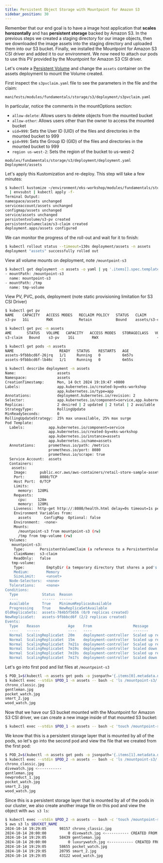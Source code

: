 ```yaml
---
title: Persistent Object Storage with Mountpoint for Amazon S3
sidebar_position: 30
---
```


Remember that our end goal is to have a image host application that **scales horozontally** and has **persistent storage** backed by Amazon S3. In the previous steps we created a staging directory for our image objects, then we downloaded the image assets into the staging directory and uploaded them into our S3 bucket. Finally, we installed the Mountpoint for Amazon S3 CSI driver and added it to our environment. We now need to attach our pods to use this PV provided by the Mountpoint for Amazon S3 CSI driver.

Let's create a [Persistent Volume](https://kubernetes.io/docs/concepts/storage/persistent-volumes/) and change the `assets` container on the assets deployment to mount the Volume created.

First inspect the `s3pvclaim.yaml` file to see the parameters in the file and the claim:

```file
manifests/modules/fundamentals/storage/s3/deployment/s3pvclaim.yaml
```

In particular, notice the comments in the mountOptions section:

* ```allow-delete```: Allows users to delete objects from the mounted bucket
* ```allow-other```: Allows users other than the owner to access the mounted bucket
* ```uid=999```: Sets the User ID (UID) of the files and directories in the mounted bucket to 999
* ```gid=999```: Sets the Group ID (GID) of the files and directories in the mounted bucket to 999
* ```region us-west-2```: Sets the region of the bucket to us-west-2

```kustomization
modules/fundamentals/storage/s3/deployment/deployment.yaml
Deployment/assets
```
Let's apply this Kustomization and re-deploy. This step will take a few minutes:

```bash
$ kubectl kustomize ~/environment/eks-workshop/modules/fundamentals/storage/s3/deployment \
  | envsubst | kubectl apply -f-
Terminal Output:
namespace/assets unchanged
serviceaccount/assets unchanged
configmap/assets unchanged
service/assets unchanged
persistentvolume/s3-pv created
persistentvolumeclaim/s3-claim created
deployment.apps/assets configured
```
We can monitor the progress of the roll-out and wait for it to finish:
```bash
$ kubectl rollout status --timeout=130s deployment/assets -n assets
deployment "assets" successfully rolled out
```

View all volume mounts on deployment, note `/mountpoint-s3`

```bash
$ kubectl get deployment -n assets -o yaml | yq '.items[].spec.template.spec.containers[].volumeMounts'
- mountPath: /mountpoint-s3
  name: mountpoint-s3
- mountPath: /tmp
  name: tmp-volume
```

View PV, PVC, pods, deployment (note static provisioning limitation for S3 CSI Driver)

```bash
$ kubectl get pv
NAME    CAPACITY   ACCESS MODES   RECLAIM POLICY   STATUS   CLAIM             STORAGECLASS   VOLUMEATTRIBUTESCLASS   REASON   AGE
s3-pv   1Gi        RWX            Retain           Bound    assets/s3-claim                  <unset>                          2m31s

$ kubectl get pvc -n assets
AME       STATUS   VOLUME   CAPACITY   ACCESS MODES   STORAGECLASS   VOLUMEATTRIBUTESCLASS   AGE
s3-claim   Bound    s3-pv    1Gi        RWX                           <unset>                 6m41s

$ kubectl get pods -n assets
NAME                     READY   STATUS    RESTARTS   AGE
assets-9fbbbcd6f-26jrq   1/1     Running   0          6m57s
assets-9fbbbcd6f-lb46c   1/1     Running   0          6m55s

$ kubectl describe deployment -n assets
Name:                   assets
Namespace:              assets
CreationTimestamp:      Mon, 14 Oct 2024 19:19:47 +0000
Labels:                 app.kubernetes.io/created-by=eks-workshop
                        app.kubernetes.io/type=app
Annotations:            deployment.kubernetes.io/revision: 2
Selector:               app.kubernetes.io/component=service,app.kubernetes.io/instance=assets,app.kubernetes.io/name=assets
Replicas:               2 desired | 2 updated | 2 total | 2 available | 0 unavailable
StrategyType:           RollingUpdate
MinReadySeconds:        0
RollingUpdateStrategy:  25% max unavailable, 25% max surge
Pod Template:
  Labels:           app.kubernetes.io/component=service
                    app.kubernetes.io/created-by=eks-workshop
                    app.kubernetes.io/instance=assets
                    app.kubernetes.io/name=assets
  Annotations:      prometheus.io/path: /metrics
                    prometheus.io/port: 8080
                    prometheus.io/scrape: true
  Service Account:  assets
  Containers:
   assets:
    Image:      public.ecr.aws/aws-containers/retail-store-sample-assets:0.4.0
    Port:       8080/TCP
    Host Port:  0/TCP
    Limits:
      memory:  128Mi
    Requests:
      cpu:     128m
      memory:  128Mi
    Liveness:  http-get http://:8080/health.html delay=0s timeout=1s period=3s #success=1 #failure=3
    Environment Variables from:
      assets      ConfigMap  Optional: false
    Environment:  <none>
    Mounts:
      /mountpoint-s3 from mountpoint-s3 (rw)
      /tmp from tmp-volume (rw)
  Volumes:
   mountpoint-s3:
    Type:       PersistentVolumeClaim (a reference to a PersistentVolumeClaim in the same namespace)
    ClaimName:  s3-claim
    ReadOnly:   false
   tmp-volume:
    Type:          EmptyDir (a temporary directory that shares a pod's lifetime)
    Medium:        Memory
    SizeLimit:     <unset>
  Node-Selectors:  <none>
  Tolerations:     <none>
Conditions:
  Type           Status  Reason
  ----           ------  ------
  Available      True    MinimumReplicasAvailable
  Progressing    True    NewReplicaSetAvailable
OldReplicaSets:  assets-784b5f5656 (0/0 replicas created)
NewReplicaSet:   assets-9fbbbcd6f (2/2 replicas created)
Events:
  Type    Reason             Age    From                   Message
  ----    ------             ----   ----                   -------
  Normal  ScalingReplicaSet  20m    deployment-controller  Scaled up replica set assets-784b5f5656 to 1
  Normal  ScalingReplicaSet  15m    deployment-controller  Scaled up replica set assets-784b5f5656 to 2 from 1
  Normal  ScalingReplicaSet  7m21s  deployment-controller  Scaled up replica set assets-9fbbbcd6f to 1
  Normal  ScalingReplicaSet  7m19s  deployment-controller  Scaled down replica set assets-784b5f5656 to 1 from 2
  Normal  ScalingReplicaSet  7m19s  deployment-controller  Scaled up replica set assets-9fbbbcd6f to 2 from 1
  Normal  ScalingReplicaSet  7m17s  deployment-controller  Scaled down replica set assets-784b5f5656 to 0 from 1
```

Let's go into first pod and list files at `/mountpoint-s3`

```bash
$ POD_1=$(kubectl -n assets get pods -o jsonpath='{.items[0].metadata.name}')
$ kubectl exec --stdin $POD_1 -n assets -- bash -c 'ls /mountpoint-s3/'
chrono_classic.jpg
gentleman.jpg
pocket_watch.jpg
smart_2.jpg
wood_watch.jpg
```

Now that we have our S3 bucket mounted with the Mountpoint for Amazon S3 CSI driver, we can create a new image inside of that mounted S3 bucket:

```bash
$ kubectl exec --stdin $POD_1 -n assets -- bash -c 'touch /mountpoint-s3/divewatch.jpg'
```

We know that this is a persistent storage layer that is mounted by all of the pods, so let's go into the second pod and view the file that we created from the first pod:
```bash
$ POD_2=$(kubectl -n assets get pods -o jsonpath='{.items[1].metadata.name}')
$ kubectl exec --stdin $POD_2 -n assets -- bash -c 'ls /mountpoint-s3/'
chrono_classic.jpg
divewatch.jpg <-----------
gentleman.jpg
newproduct_1.jpg
pocket_watch.jpg
smart_2.jpg
wood_watch.jpg
```

Since this is a persistent storage layer that is mounted by all of the pods in our cluster, we also create another image file on this pod and view the object with `aws s3 ls`:
```bash
$ kubectl exec --stdin $POD_2 -n assets -- bash -c 'touch /mountpoint-s3/luxurywatch.jpg'
$ aws s3 ls $BUCKET_NAME
2024-10-14 19:29:05      98157 chrono_classic.jpg
2024-10-14 20:00:00          0 divewatch.jpg <----------- CREATED FROM POD 0
2024-10-14 19:29:05      58439 gentleman.jpg
2024-10-14 20:00:00          0 luxurywatch.jpg <----------- CREATED FROM POD 1
2024-10-14 19:29:05      58655 pocket_watch.jpg
2024-10-14 19:29:05      20795 smart_2.jpg
2024-10-14 19:29:05      43122 wood_watch.jpg
```